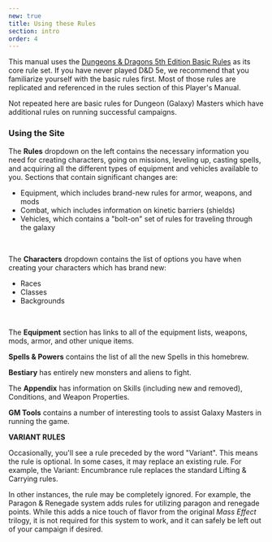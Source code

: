```yaml
---
new: true
title: Using these Rules
section: intro
order: 4
---
```

This manual uses the <a href="http://dnd.wizards.com/articles/features/basicrules" target="_blank">Dungeons & Dragons 5th Edition Basic Rules</a>
as its core rule set. If you have never played D&D 5e, we recommend that you familiarize yourself with the basic rules
first. Most of those rules are replicated and referenced in the rules section of this Player's Manual.

Not repeated here are basic rules for Dungeon (Galaxy) Masters which have additional rules on running successful campaigns.

### Using the Site

The __Rules__ dropdown on the left contains the necessary information you need for creating characters, going on missions,
leveling up, casting spells, and acquiring all the different types of equipment and vehicles available to you. Sections
that contain significant changes are:
- <nuxt-link to="/phb/rules/equipment">Equipment</nuxt-link>, which includes brand-new rules for armor, weapons, and mods
- <nuxt-link to="/phb/rules/combat">Combat</nuxt-link>, which includes information on kinetic barriers (shields)
- <nuxt-link to="/phb/rules/vehicles">Vehicles</nuxt-link>, which contains a "bolt-on" set of rules for traveling through the galaxy

<br>

The __Characters__ dropdown contains the list of options you have when creating your characters which has brand new:
-  <nuxt-link to="/phb/races">Races</nuxt-link>
-  <nuxt-link to="/phb/classes">Classes</nuxt-link>
-  <nuxt-link to="/phb/backgrounds">Backgrounds</nuxt-link>

<br>

The __Equipment__ section has links to all of the equipment lists, weapons, mods, armor, and other unique items.

__Spells & Powers__ contains the list of all the new Spells in this homebrew.

__Bestiary__ has entirely new monsters and aliens to fight.

The __Appendix__ has information on Skills (including new and removed), Conditions, and Weapon Properties.

__GM Tools__ contains a number of interesting tools to assist Galaxy Masters in running the game.

<v-alert :value="true" type="info">

__VARIANT RULES__

Occasionally, you'll see a rule preceded by the word "Variant". This means the rule is optional. In some cases,
it may replace an existing rule. For example, the Variant: Encumbrance rule replaces the standard Lifting & Carrying rules.

In other instances, the rule may be completely ignored. For example, the Paragon & Renegade system adds rules for utilizing
paragon and renegade points. While this adds a nice touch of flavor from the original _Mass Effect_ trilogy, it is not required
for this system to work, and it can safely be left out of your campaign if desired.
</v-alert>
